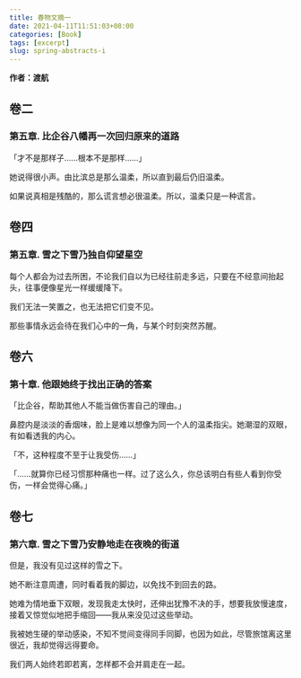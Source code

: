 ```yaml
---
title: 春物文摘一
date: 2021-04-11T11:51:03+08:00
categories: [Book]
tags: [excerpt]
slug: spring-abstracts-i
---
```


**作者：渡航**

## 卷二

### 第五章. 比企谷八幡再一次回归原来的道路

「才不是那样子……根本不是那样……」

她说得很小声。由比滨总是那么温柔，所以直到最后仍旧温柔。

如果说真相是残酷的，那么谎言想必很温柔。所以，温柔只是一种谎言。

## 卷四

### 第五章. 雪之下雪乃独自仰望星空

每个人都会为过去所困，不论我们自以为已经往前走多远，只要在不经意间抬起头，往事便像星光一样缓缓降下。

我们无法一笑置之，也无法把它们变不见。

那些事情永远会待在我们心中的一角，与某个时刻突然苏醒。

## 卷六

### 第十章. 他跟她终于找出正确的答案

「比企谷，帮助其他人不能当做伤害自己的理由。」

鼻腔内是淡淡的香烟味，脸上是难以想像为同一个人的温柔指尖。她潮湿的双眼，有如看透我的内心。

「不，这种程度不至于让我受伤……」

「……就算你已经习惯那种痛也一样。过了这么久，你总该明白有些人看到你受伤，一样会觉得心痛。」

## 卷七

### 第六章. 雪之下雪乃安静地走在夜晚的街道

但是，我没有见过这样的雪之下。

她不断注意周遭，同时看着我的脚边，以免找不到回去的路。

她难为情地垂下双眼，发现我走太快时，还伸出犹豫不决的手，想要我放慢速度，接着又惊觉似地把手缩回——我从来没见过这些举动。

我被她生硬的举动感染，不知不觉间变得同手同脚，也因为如此，尽管旅馆离这里很近，我却觉得远得要命。

我们两人始终若即若离，怎样都不会并肩走在一起。